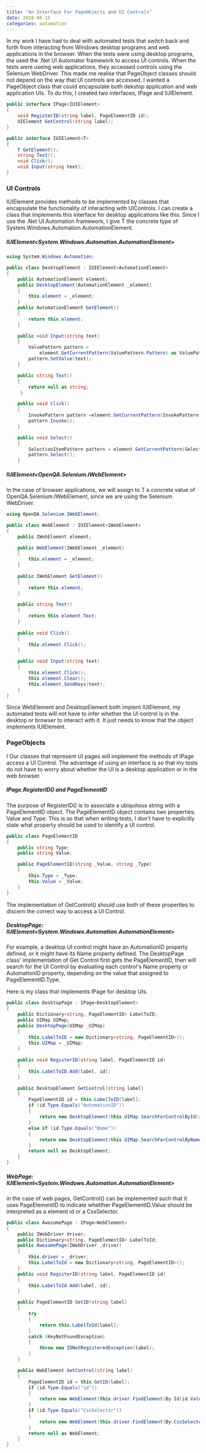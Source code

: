 ```yaml
---
title: "An Interface For PageObjects and UI Controls"
date: 2018-06-15
categories: automation
---
```

In my work I have had to deal with automated tests that switch back and forth from interacting from Windows desktop programs and web applications in the browser. When the tests were using desktop programs, the used the .Net UI Automator framework to access UI controls. When the tests were useing web applications, they accessed controls using the Selenium WebDriver. This made me realise that PageObject classes should not depend on the way that UI controls are accessed. I wanted a PageObject class that could encapsulate both dekstop application and web application UIs. To do this, I created two interfaces, IPage<IUIElement> and IUIElement<T>.



```c#
public interface IPage<IUIElement>
{
	void RegisterID(string label, PageElementID id);	
	UIElement GetControl(string label);
}

public interface IUIElement<T>
{
	T GetElement();
	string Text();
	void Click();
	void Input(string text);
}

```



### UI Controls

IUIElement<T> provides methods to be implemented by classes that encapsulate the functionality of interacting with UIControls. I can create a class that implements this interface for  desktop applications like this. Since I use the .Net UI Automation framework, I give T the concrete type of System.Windows.Automation.AutomationElement.



##### IUIElement<System.Windows.Automation.AutomationElement>

```c#
using System.Windows.Automation;

public class DesktopElement : IUIElement<AutomationElement>
{
	public AutomationElement element;
	public DesktopElement(AutomationElement _element)
	{
		this.element = _element;
	}
	public AutomationElement GetElement()
	{
		return this.element;
	}

	public void Input(string text)
	{
		ValuePattern pattern =
			element.GetCurrentPattern(ValuePattern.Pattern) as ValuePattern;
		pattern.SetValue(text);
	}

	public string Text()
	{
		return null as string;
     }	

	public void Click()
	{
		InvokePattern pattern =element.GetCurrentPattern(InvokePattern.Pattern)	as InvokePattern;
		pattern.Invoke();
	}

	public void Select()
	{
		SelectionItemPattern pattern = element.GetCurrentPattern(SelectionItemPattern.Pattern) as SelectionItemPattern;
		pattern.Select();
	}
```



##### IUIElement<OpenQA.Selenium.IWebElement>

In the case of browser applications, we will assign to T a concrete value of OpenQA.Selenium.IWebElement, since we are using the Selenium WebDriver.



```c#
using OpenQA.Selenium.IWebElement;

public class WebElement : IUIElement<IWebElement>
{
	public IWebElement element;

	public WebElement(IWebElement _element)
	{
		this.element = _element;
	}
	
	public IWebElement GetElement()
	{
		return this.element;
	}

	public string Text()
	{
		return this.element.Text;
	}
	
	public void Click()
	{
		this.element.Click();
	}

	public void Input(string text)
	{
		this.element.Click();
		this.element.Clear();
		this.element.SendKeys(text);
	}
}
```



Since WebElement and DesktopElement both implent IUIElement, my automated tests will not have to infer whether the UI control is in the desktop or browser to interact with it. It just needs to know that the object implements IUIElement<T>.



### PageObjects

I Our classes that represent UI pages will implement the methods of IPage<UIElement> access a UI Control. The advantage of using an interface is so that  my tests do not have to worry about whether the UI is a desktop application or in the web browser.



##### IPage.RegisterID() and PageElementID

The purpose of RegisterID() is to associate a ubiquitous string with a PageElementID object.   The PageElementID object contains two properties: Value and Type. This is so that when writing tests, I don't have to explicitly state what property should be used to identify a UI control. 



```c#
public class PageElementID
{
    public string Type;
    public string Value;

    public PageElementID(string _Value, string _Type)
    {
        this.Type = _Type;
        this.Value = _Value;
    }
}
```



The implementation of GetControl() should use both of these properties to discern the correct way to access a UI Control. 



##### DesktopPage: IUIElement<System.Windows.Automation.AutomationElement>

For example, a desktop UI control might have an AutomationID property defined, or it might have its Name property defined. The DesktopPage class' implementation of Get Control first gets the PageElementID, then will search for the UI Control by evaluating each control's Name property or AutomationID property, depending on the value that assigned to PageElementID.Type.

Here is my class that implements IPage for desktop UIs. 



```c#
public class DesktopPage : IPage<DesktopElement>
{
	public Dictionary<string, PageElementID> LabelToID;
	public UIMap UIMap;
	public DesktopPage(UIMap _UIMap)
	{
		this.LabelToID = new Dictionary<string, PageElementID>();
		this.UIMap = _UIMap;
	}
	
	public void RegisterID(string label, PageElementID id)
	{
		this.LabelToID.Add(label, id);
	}

	public DesktopElement GetControl(string label)
	{
		PageElementID id = this.LabelToID[label];
		if (id.Type.Equals("AutomationID"))
		{
			return new DesktopElement(this.UIMap.SearchForControlById(id.Value).Result);
		}
		else if (id.Type.Equals("Name"))
		{
			return new DesktopElement(this.UIMap.SearchForControlByName(id.Value).Result);
		}
		return null as DesktopElement;
	}
}
```



##### WebPage: IUIElement<System.Windows.Automation.AutomationElement>

in the case of web pages, GetControl() can be implemented such that it uses PageElementID to indicate whetther PageElementID.Value should be interpreted as a element id or a CssSelector. 



```c#
public class AwesomePage : IPage<WebElement>
{
	public IWebDriver driver;
	public Dictionary<string, PageElementID> LabelToId;
	public AwesomePage(IWebDriver _driver)
	{
		this.driver = _driver;
		this.LabelToId = new Dictionary<string, PageElementID>();
	}
	public void RegisterID(string label, PageElementID id)
	{
		this.LabelToId.Add(label, id);
	}

	public PageElementID GetID(string label)
	{
		try
		{
			return this.LabelToId[label];
		}
		catch (KeyNotFoundException)
		{
			throw new IDNotRegisteredException(label);
		}
	}

	public WebElement GetControl(string label)
	{
		PageElementID id = this.GetID(label);
		if (id.Type.Equals("id"))
		{
			return new WebElement(this.driver.FindElement(By.Id(id.Value)));
		}
		if (id.Type.Equals("CssSelector"))
        {
        	return new WebElement(this.driver.FindElement(By.CssSelector(id.Value)));
        }
		return null as WebElement;
	}
}
```

